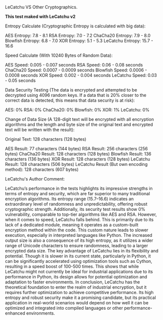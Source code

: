 LeCatchu VS Other Cryptographics.

**This test maked with LeCatchu v2**

Entropy Calculate (Cryptographic Entropy is calculated with big data):

AES Entropy: 7.8 - 8.1
RSA Entropy: 7.0 - 7.2
ChaCha20 Entropy: 7.9 - 8.0
Blowfish Entropy: 6.8 - 7.0
XOR Entropy: 5.1 - 5.3
LeCatchu Entropy: 15.7 - 16.6

Speed Calculate (With 10240 Bytes of Random Data):
	
AES Speed: 0.005 - 0.007 seconds
RSA Speed: 0.06 - 0.08 seconds
ChaCha20 Speed: 0.0007 - 0.0009 seconds
Blowfish Speed:  0.0006 - 0.0008 seconds
XOR Speed: 0.002 - 0.004 seconds
LeCatchu Speed: 0.03 - 0.05 seconds

Data Security Testing (The data is encrypted and attempted to be decrypted using 4096 random keys. If a data that is 20% closer to the correct data is detected, this means that data security is at risk):

AES: 0%
RSA: 0%
ChaCha20: 0%
Blowfish: 0%
XOR: 1%
LeCatchu: 0%

Change of Data Size (A 128-digit text will be encrypted with all encryption algorithms and the length and byte size of the original text and encrypted text will be written with the result):

Original Text: 128 characters (128 bytes)

AES Result: 77 characters (144 bytes)
RSA Result: 256 characters (256 bytes)
ChaCha20 Result: 128 characters (128 bytes)
Blowfish Result: 136 characters (136 bytes)
XOR Result: 128 characters (128 bytes)
LeCatchu Result: 128 characters (506 bytes)
LeCatchu Result (But own encoding method): 128 characters (607 bytes)

LeCatchu's Author Comment:

LeCatchu’s performance in the tests highlights its impressive strengths in terms of entropy and security, which are far superior to many traditional encryption algorithms. Its entropy range (15.7–16.6) indicates an extraordinary level of randomness and unpredictability, offering robust cryptographic strength. Additionally, its security test results show 0% vulnerability, comparable to top-tier algorithms like AES and RSA. However, when it comes to speed, LeCatchu falls behind. This is primarily due to its lack of a dedicated module, meaning it operates as a custom-built encryption method within the code. This custom nature leads to slower execution, especially in interpreted languages like Python. The increased output size is also a consequence of its high entropy, as it utilizes a wider range of Unicode characters to ensure randomness, leading to a larger encrypted data size. The key advantage of LeCatchu lies in its flexibility and potential. Though it is slower in its current state, particularly in Python, it can be significantly accelerated using optimization tools such as Cython, resulting in a speed boost of 100-500 times. This shows that while LeCatchu might not currently be ideal for industrial applications due to its performance in Python, its design allows for potential optimization and adaptation to faster environments. In conclusion, LeCatchu has the theoretical foundation to enter the realm of industrial encryption, but it requires further optimization to achieve competitive performance. Its high entropy and robust security make it a promising candidate, but its practical application in real-world scenarios would depend on how well it can be optimized and integrated into compiled languages or other performance-enhanced environments.
